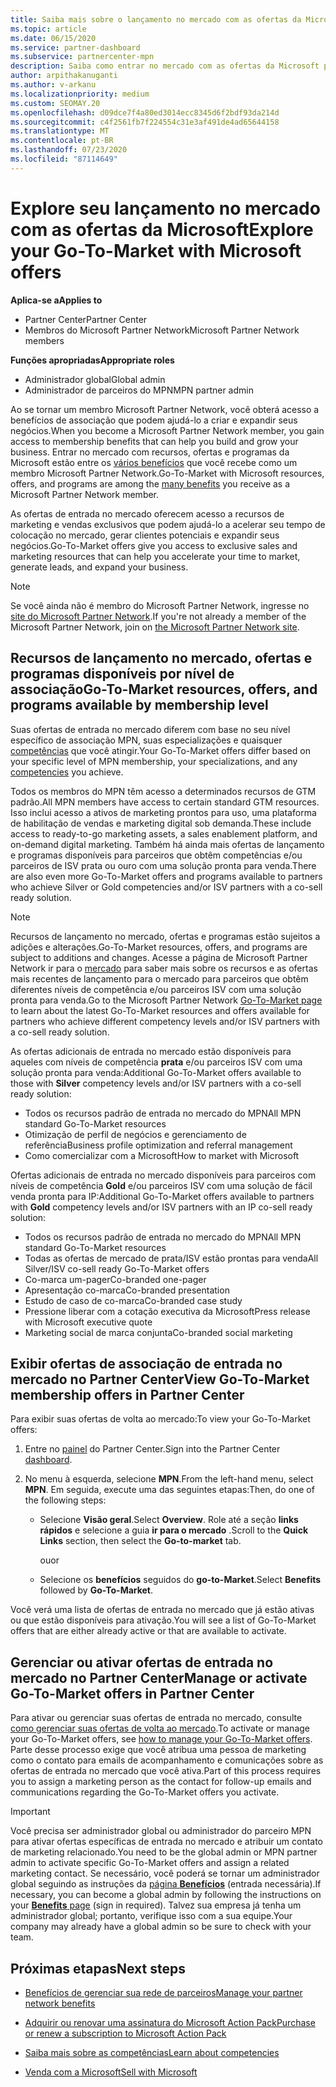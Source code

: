 ```yaml
---
title: Saiba mais sobre o lançamento no mercado com as ofertas da Microsoft
ms.topic: article
ms.date: 06/15/2020
ms.service: partner-dashboard
ms.subservice: partnercenter-mpn
description: Saiba como entrar no mercado com as ofertas da Microsoft pode ajudar a acelerar o tempo de colocação no mercado, gerar clientes potenciais e expandir seus negócios.
author: arpithakanuganti
ms.author: v-arkanu
ms.localizationpriority: medium
ms.custom: SEOMAY.20
ms.openlocfilehash: d09dce7f4a80ed3014ecc8345d6f2bdf93da214d
ms.sourcegitcommit: c4f2561fb7f224554c31e3af491de4ad65644158
ms.translationtype: MT
ms.contentlocale: pt-BR
ms.lasthandoff: 07/23/2020
ms.locfileid: "87114649"
---
```

# <a name="explore-your-go-to-market-with-microsoft-offers"></a><span data-ttu-id="6086e-103">Explore seu lançamento no mercado com as ofertas da Microsoft</span><span class="sxs-lookup"><span data-stu-id="6086e-103">Explore your Go-To-Market with Microsoft offers</span></span>

<span data-ttu-id="6086e-104">**Aplica-se a**</span><span class="sxs-lookup"><span data-stu-id="6086e-104">**Applies to**</span></span>

- <span data-ttu-id="6086e-105">Partner Center</span><span class="sxs-lookup"><span data-stu-id="6086e-105">Partner Center</span></span>
- <span data-ttu-id="6086e-106">Membros do Microsoft Partner Network</span><span class="sxs-lookup"><span data-stu-id="6086e-106">Microsoft Partner Network members</span></span>

<span data-ttu-id="6086e-107">**Funções apropriadas**</span><span class="sxs-lookup"><span data-stu-id="6086e-107">**Appropriate roles**</span></span>

- <span data-ttu-id="6086e-108">Administrador global</span><span class="sxs-lookup"><span data-stu-id="6086e-108">Global admin</span></span>
- <span data-ttu-id="6086e-109">Administrador de parceiros do MPN</span><span class="sxs-lookup"><span data-stu-id="6086e-109">MPN partner admin</span></span>

<span data-ttu-id="6086e-110">Ao se tornar um membro Microsoft Partner Network, você obterá acesso a benefícios de associação que podem ajudá-lo a criar e expandir seus negócios.</span><span class="sxs-lookup"><span data-stu-id="6086e-110">When you become a Microsoft Partner Network member, you gain access to membership benefits that can help you build and grow your business.</span></span> <span data-ttu-id="6086e-111">Entrar no mercado com recursos, ofertas e programas da Microsoft estão entre os [vários benefícios](https://partner.microsoft.com/manage-your-partner-network-benefits) que você recebe como um membro Microsoft Partner Network.</span><span class="sxs-lookup"><span data-stu-id="6086e-111">Go-To-Market with Microsoft resources, offers, and programs are among the [many benefits](https://partner.microsoft.com/manage-your-partner-network-benefits) you receive as a Microsoft Partner Network member.</span></span>

<span data-ttu-id="6086e-112">As ofertas de entrada no mercado oferecem acesso a recursos de marketing e vendas exclusivos que podem ajudá-lo a acelerar seu tempo de colocação no mercado, gerar clientes potenciais e expandir seus negócios.</span><span class="sxs-lookup"><span data-stu-id="6086e-112">Go-To-Market offers give you access to exclusive sales and marketing resources that can help you accelerate your time to market, generate leads, and expand your business.</span></span>

>[!NOTE]
><span data-ttu-id="6086e-113">Se você ainda não é membro do Microsoft Partner Network, ingresse no [site do Microsoft Partner Network](https://partner.microsoft.com/membership).</span><span class="sxs-lookup"><span data-stu-id="6086e-113">If you're not already a member of the Microsoft Partner Network, join on [the Microsoft Partner Network site](https://partner.microsoft.com/membership).</span></span>

## <a name="go-to-market-resources-offers-and-programs-available-by-membership-level"></a><span data-ttu-id="6086e-114">Recursos de lançamento no mercado, ofertas e programas disponíveis por nível de associação</span><span class="sxs-lookup"><span data-stu-id="6086e-114">Go-To-Market resources, offers, and programs available by membership level</span></span>

<span data-ttu-id="6086e-115">Suas ofertas de entrada no mercado diferem com base no seu nível específico de associação MPN, suas especializações e quaisquer [competências](learn-about-competencies.md) que você atingir.</span><span class="sxs-lookup"><span data-stu-id="6086e-115">Your Go-To-Market offers differ based on your specific level of MPN membership, your specializations, and any [competencies](learn-about-competencies.md) you achieve.</span></span>

<span data-ttu-id="6086e-116">Todos os membros do MPN têm acesso a determinados recursos de GTM padrão.</span><span class="sxs-lookup"><span data-stu-id="6086e-116">All MPN members have access to certain standard GTM resources.</span></span> <span data-ttu-id="6086e-117">Isso inclui acesso a ativos de marketing prontos para uso, uma plataforma de habilitação de vendas e marketing digital sob demanda.</span><span class="sxs-lookup"><span data-stu-id="6086e-117">These include access to ready-to-go marketing assets, a sales enablement platform, and on-demand digital marketing.</span></span> <span data-ttu-id="6086e-118">Também há ainda mais ofertas de lançamento e programas disponíveis para parceiros que obtêm competências e/ou parceiros de ISV prata ou ouro com uma solução pronta para venda.</span><span class="sxs-lookup"><span data-stu-id="6086e-118">There are also even more Go-To-Market offers and programs available to partners who achieve Silver or Gold competencies and/or ISV partners with a co-sell ready solution.</span></span>

>[!NOTE]
><span data-ttu-id="6086e-119">Recursos de lançamento no mercado, ofertas e programas estão sujeitos a adições e alterações.</span><span class="sxs-lookup"><span data-stu-id="6086e-119">Go-To-Market resources, offers, and programs are subject to additions and changes.</span></span> <span data-ttu-id="6086e-120">Acesse a página de Microsoft Partner Network ir para o [mercado](https://partner.microsoft.com/membership/go-to-market) para saber mais sobre os recursos e as ofertas mais recentes de lançamento para o mercado para parceiros que obtêm diferentes níveis de competência e/ou parceiros ISV com uma solução pronta para venda.</span><span class="sxs-lookup"><span data-stu-id="6086e-120">Go to the Microsoft Partner Network [Go-To-Market page](https://partner.microsoft.com/membership/go-to-market) to learn about the latest Go-To-Market resources and offers available for partners who achieve different competency levels and/or ISV partners with a co-sell ready solution.</span></span>

<span data-ttu-id="6086e-121">As ofertas adicionais de entrada no mercado estão disponíveis para aqueles com níveis de competência **prata** e/ou parceiros ISV com uma solução pronta para venda:</span><span class="sxs-lookup"><span data-stu-id="6086e-121">Additional Go-To-Market offers available to those with **Silver** competency levels and/or ISV partners with a co-sell ready solution:</span></span>

- <span data-ttu-id="6086e-122">Todos os recursos padrão de entrada no mercado do MPN</span><span class="sxs-lookup"><span data-stu-id="6086e-122">All MPN standard Go-To-Market resources</span></span>
- <span data-ttu-id="6086e-123">Otimização de perfil de negócios e gerenciamento de referência</span><span class="sxs-lookup"><span data-stu-id="6086e-123">Business profile optimization and referral management</span></span>
- <span data-ttu-id="6086e-124">Como comercializar com a Microsoft</span><span class="sxs-lookup"><span data-stu-id="6086e-124">How to market with Microsoft</span></span>

<span data-ttu-id="6086e-125">Ofertas adicionais de entrada no mercado disponíveis para parceiros com níveis de competência **Gold** e/ou parceiros ISV com uma solução de fácil venda pronta para IP:</span><span class="sxs-lookup"><span data-stu-id="6086e-125">Additional Go-To-Market offers available to partners with **Gold** competency levels and/or ISV partners with an IP co-sell ready solution:</span></span>

- <span data-ttu-id="6086e-126">Todos os recursos padrão de entrada no mercado do MPN</span><span class="sxs-lookup"><span data-stu-id="6086e-126">All MPN standard Go-To-Market resources</span></span>
- <span data-ttu-id="6086e-127">Todas as ofertas de mercado de prata/ISV estão prontas para venda</span><span class="sxs-lookup"><span data-stu-id="6086e-127">All Silver/ISV co-sell ready Go-To-Market offers</span></span>
- <span data-ttu-id="6086e-128">Co-marca um-pager</span><span class="sxs-lookup"><span data-stu-id="6086e-128">Co-branded one-pager</span></span>
- <span data-ttu-id="6086e-129">Apresentação co-marca</span><span class="sxs-lookup"><span data-stu-id="6086e-129">Co-branded presentation</span></span>
- <span data-ttu-id="6086e-130">Estudo de caso de co-marca</span><span class="sxs-lookup"><span data-stu-id="6086e-130">Co-branded case study</span></span>
- <span data-ttu-id="6086e-131">Pressione liberar com a cotação executiva da Microsoft</span><span class="sxs-lookup"><span data-stu-id="6086e-131">Press release with Microsoft executive quote</span></span>
- <span data-ttu-id="6086e-132">Marketing social de marca conjunta</span><span class="sxs-lookup"><span data-stu-id="6086e-132">Co-branded social marketing</span></span>

## <a name="view-go-to-market-membership-offers-in-partner-center"></a><span data-ttu-id="6086e-133">Exibir ofertas de associação de entrada no mercado no Partner Center</span><span class="sxs-lookup"><span data-stu-id="6086e-133">View Go-To-Market membership offers in Partner Center</span></span>

<span data-ttu-id="6086e-134">Para exibir suas ofertas de volta ao mercado:</span><span class="sxs-lookup"><span data-stu-id="6086e-134">To view your Go-To-Market offers:</span></span>

1. <span data-ttu-id="6086e-135">Entre no [painel](https://partner.microsoft.com/dashboard) do Partner Center.</span><span class="sxs-lookup"><span data-stu-id="6086e-135">Sign into the Partner Center [dashboard](https://partner.microsoft.com/dashboard).</span></span>

2. <span data-ttu-id="6086e-136">No menu à esquerda, selecione **MPN**.</span><span class="sxs-lookup"><span data-stu-id="6086e-136">From the left-hand menu, select **MPN**.</span></span> <span data-ttu-id="6086e-137">Em seguida, execute uma das seguintes etapas:</span><span class="sxs-lookup"><span data-stu-id="6086e-137">Then, do one of the following steps:</span></span>

   - <span data-ttu-id="6086e-138">Selecione **Visão geral**.</span><span class="sxs-lookup"><span data-stu-id="6086e-138">Select **Overview**.</span></span> <span data-ttu-id="6086e-139">Role até a seção **links rápidos** e selecione a guia **ir para o mercado** .</span><span class="sxs-lookup"><span data-stu-id="6086e-139">Scroll to the **Quick Links** section, then select the **Go-to-market** tab.</span></span>

     <span data-ttu-id="6086e-140">ou</span><span class="sxs-lookup"><span data-stu-id="6086e-140">or</span></span>

   - <span data-ttu-id="6086e-141">Selecione os **benefícios** seguidos do **go-to-Market**.</span><span class="sxs-lookup"><span data-stu-id="6086e-141">Select **Benefits** followed by **Go-To-Market**.</span></span>

<span data-ttu-id="6086e-142">Você verá uma lista de ofertas de entrada no mercado que já estão ativas ou que estão disponíveis para ativação.</span><span class="sxs-lookup"><span data-stu-id="6086e-142">You will see a list of Go-To-Market offers that are either already active or that are available to activate.</span></span>

## <a name="manage-or-activate-go-to-market-offers-in-partner-center"></a><span data-ttu-id="6086e-143">Gerenciar ou ativar ofertas de entrada no mercado no Partner Center</span><span class="sxs-lookup"><span data-stu-id="6086e-143">Manage or activate Go-To-Market offers in Partner Center</span></span>

<span data-ttu-id="6086e-144">Para ativar ou gerenciar suas ofertas de entrada no mercado, consulte [como gerenciar suas ofertas de volta ao mercado](manage-your-partner-network-benefits.md#manage-go-to-market-offers).</span><span class="sxs-lookup"><span data-stu-id="6086e-144">To activate or manage your Go-To-Market offers, see [how to manage your Go-To-Market offers](manage-your-partner-network-benefits.md#manage-go-to-market-offers).</span></span> <span data-ttu-id="6086e-145">Parte desse processo exige que você atribua uma pessoa de marketing como o contato para emails de acompanhamento e comunicações sobre as ofertas de entrada no mercado que você ativa.</span><span class="sxs-lookup"><span data-stu-id="6086e-145">Part of this process requires you to assign a marketing person as the contact for follow-up emails and communications regarding the Go-To-Market offers you activate.</span></span>

>[!IMPORTANT]
><span data-ttu-id="6086e-146">Você precisa ser administrador global ou administrador do parceiro MPN para ativar ofertas específicas de entrada no mercado e atribuir um contato de marketing relacionado.</span><span class="sxs-lookup"><span data-stu-id="6086e-146">You need to be the global admin or MPN partner admin to activate specific Go-To-Market offers and assign a related marketing contact.</span></span> <span data-ttu-id="6086e-147">Se necessário, você poderá se tornar um administrador global seguindo as instruções da [página **Benefícios**](https://partnercenter.microsoft.com/pcv/partnership/benefits) (entrada necessária).</span><span class="sxs-lookup"><span data-stu-id="6086e-147">If necessary, you can become a global admin by following the instructions on your [**Benefits** page](https://partnercenter.microsoft.com/pcv/partnership/benefits) (sign in required).</span></span> <span data-ttu-id="6086e-148">Talvez sua empresa já tenha um administrador global; portanto, verifique isso com a sua equipe.</span><span class="sxs-lookup"><span data-stu-id="6086e-148">Your company may already have a global admin so be sure to check with your team.</span></span>

## <a name="next-steps"></a><span data-ttu-id="6086e-149">Próximas etapas</span><span class="sxs-lookup"><span data-stu-id="6086e-149">Next steps</span></span>

- [<span data-ttu-id="6086e-150">Benefícios de gerenciar sua rede de parceiros</span><span class="sxs-lookup"><span data-stu-id="6086e-150">Manage your partner network benefits</span></span>](manage-your-partner-network-benefits.md)

- [<span data-ttu-id="6086e-151">Adquirir ou renovar uma assinatura do Microsoft Action Pack</span><span class="sxs-lookup"><span data-stu-id="6086e-151">Purchase or renew a subscription to Microsoft Action Pack</span></span>](mpn-get-action-pack.md)

- [<span data-ttu-id="6086e-152">Saiba mais sobre as competências</span><span class="sxs-lookup"><span data-stu-id="6086e-152">Learn about competencies</span></span>](learn-about-competencies.md)

- [<span data-ttu-id="6086e-153">Venda com a Microsoft</span><span class="sxs-lookup"><span data-stu-id="6086e-153">Sell with Microsoft</span></span>](https://partner.microsoft.com/membership/sell-with-microsoft)
